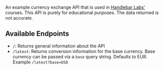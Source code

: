 An example currency exchange API that is used in [Handlebar Labs'](http://www.handlebarlabs.com/) courses. This API is purely for educational purposes. The data returned is not accurate.

## Available Endpoints

- `/`: Returns general information about the API
- `/latest`: Returns conversion information for the base currency. Base currency can be passed via a `base` query string. Defaults to EUR. Example `/latest?base=USD`

